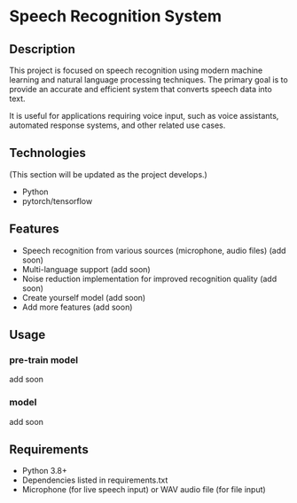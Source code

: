 # Speech Recognition System
## Description
This project is focused on speech recognition using modern machine learning and natural language processing techniques. The primary goal is to provide an accurate and efficient system that converts speech data into text.

It is useful for applications requiring voice input, such as voice assistants, automated response systems, and other related use cases.

## Technologies
(This section will be updated as the project develops.)
- Python
- pytorch/tensorflow

## Features
- Speech recognition from various sources (microphone, audio files) (add soon)
- Multi-language support (add soon)
- Noise reduction implementation for improved recognition quality (add soon)
- Create yourself model (add soon)
- Add more features (add soon)

## Usage

### pre-train model
add soon 

### model
add soon

## Requirements
- Python 3.8+
- Dependencies listed in requirements.txt
- Microphone (for live speech input) or WAV audio file (for file input)
